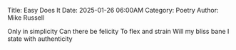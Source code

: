 Title: Easy Does It
Date: 2025-01-26 06:00AM
Category: Poetry
Author: Mike Russell

Only in simplicity
Can there be felicity
To flex and strain
Will my bliss bane
I state with authenticity
